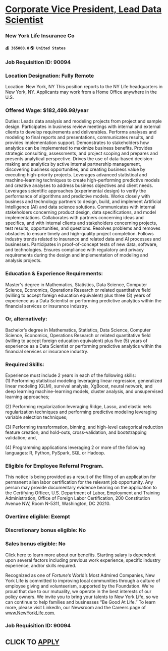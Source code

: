 # [Corporate Vice President, Lead Data Scientist](https://www.remotewlb.com/apply/corporate-vice-president-lead-data-scientist)  
### New York Life Insurance Co  
#### `💰 365000.0` `🌎 United States`  

### Job Requisition ID: 90094

### Location Designation: Fully Remote

Location: New York, NY This position reports to the NY Life headquarters in New York, NY. Applicants may work from a Home Office anywhere in the U.S.

### Offered Wage: $182,499.98/year

Duties: Leads data analysis and modeling projects from project and sample design. Participates in business review meetings with internal and external clients to develop requirements and deliverables. Performs analyses and modeling to final reports and presentations, communicates results, and provides implementation support. Demonstrates to stakeholders how analytics can be implemented to maximize business benefits. Provides strategic consulting, assessments, and project scoping and prepares and presents analytical perspective. Drives the use of data-based decision-making and analytics by active internal partnership management, discovering business opportunities, and creating business value by executing high-priority projects. Leverages advanced statistical and machine-learning techniques to create high-performing predictive models and creative analyses to address business objectives and client needs. Leverages scientific approaches (experimental design) to verify the performance of
algorithms and predictive models. Works closely with business and technology partners to design, build, and implement Artificial Intelligence (AI) and data science solutions. Communicates with internal stakeholders concerning product design, data specifications, and model implementations. Collaborates with partners concerning ideas and specifics, and with internal clients and stakeholders concerning projects, test results, opportunities, and questions. Resolves problems and removes obstacles to ensure timely and high-quality project completion. Follows industry trends related to insurance and related data and AI processes and businesses. Participates in proof-of-concept tests of new data, software, and technologies. Ensures compliance with regulatory and privacy requirements during the design and implementation of modeling and analysis projects.

### Education & Experience Requirements:

Master's degree in Mathematics, Statistics, Data Science, Computer Science, Economics, Operations Research or related quantitative field (willing to accept foreign education equivalent) plus three (3) years of experience as a Data Scientist or performing predictive analytics within the financial services or insurance industry.

### Or, alternatively:

Bachelor’s degree in Mathematics, Statistics, Data Science, Computer Science, Economics, Operations Research or related quantitative field (willing to accept foreign education equivalent) plus five (5) years of experience as a Data Scientist or performing predictive analytics within the financial services or insurance industry.

### Required Skills:

Experience must include 2 years in each of the following skills:  
(1) Performing statistical modeling leveraging linear regression, generalized linear modeling (GLM), survival analysis, XgBoost, neural network, and deep learning machine-learning models, cluster analysis, and unsupervised learning approaches;

(2) Performing regularization leveraging Ridge, Lasso, and elastic nets regularization techniques and performing predictive modeling leveraging variable selection techniques;

(3) Performing transformation, binning, and high-level categorical reduction feature creation; and hold-outs, cross-validation, and bootstrapping validation; and,

(4) Programming applications leveraging 2 or more of the following languages: R, Python, PySpark, SQL or Hadoop.

### Eligible for Employee Referral Program.

This notice is being provided as a result of the filing of an application for permanent alien labor certification for the relevant job opportunity. Any person may provide documentary evidence bearing on the application to the Certifying Officer, U.S. Department of Labor, Employment and Training Administration, Office of Foreign Labor Certification, 200 Constitution Avenue NW, Room N-5311, Washington, DC 20210.

### Overtime eligible: Exempt

### Discretionary bonus eligible: No

### Sales bonus eligible: No

Click here to learn more about our benefits. Starting salary is dependent upon several factors including previous work experience, specific industry experience, and/or skills required.

Recognized as one of _Fortune’s_ World’s Most Admired Companies, New York Life is committed to improving local communities through a culture of employee giving and volunteerism, supported by the Foundation. We're proud that due to our mutuality, we operate in the best interests of our policy owners. We invite you to bring your talents to New York Life, so we can continue to help families and businesses “Be Good At Life.” To learn more, please visit LinkedIn, our Newsroom and the Careers page of www.NewYorkLife.com.

### Job Requisition ID: 90094

  
## CLICK TO [APPLY](https://www.remotewlb.com/apply/corporate-vice-president-lead-data-scientist)

